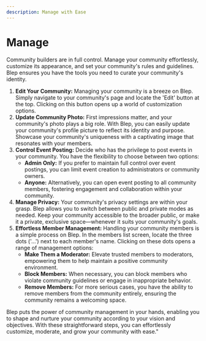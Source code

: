 ```yaml
---
description: Manage with Ease
---
```


# Manage

Community builders are in full control. Manage your community effortlessly, customize its appearance, and set your community's rules and guidelines. Blep ensures you have the tools you need to curate your community's identity.

1. **Edit Your Community:** Managing your community is a breeze on Blep. Simply navigate to your community's page and locate the 'Edit' button at the top. Clicking on this button opens up a world of customization options.
2. **Update Community Photo:** First impressions matter, and your community's photo plays a big role. With Blep, you can easily update your community's profile picture to reflect its identity and purpose. Showcase your community's uniqueness with a captivating image that resonates with your members.
3. **Control Event Posting:** Decide who has the privilege to post events in your community. You have the flexibility to choose between two options:
   * **Admin Only:** If you prefer to maintain full control over event postings, you can limit event creation to administrators or community owners.
   * **Anyone:** Alternatively, you can open event posting to all community members, fostering engagement and collaboration within your community.
4. **Manage Privacy:** Your community's privacy settings are within your grasp. Blep allows you to switch between public and private modes as needed. Keep your community accessible to the broader public, or make it a private, exclusive space—whenever it suits your community's goals.
5. **Effortless Member Management:** Handling your community members is a simple process on Blep. In the members list screen, locate the three dots ('...') next to each member's name. Clicking on these dots opens a range of management options:
   * **Make Them a Moderator:** Elevate trusted members to moderators, empowering them to help maintain a positive community environment.
   * **Block Members:** When necessary, you can block members who violate community guidelines or engage in inappropriate behavior.
   * **Remove Members:** For more serious cases, you have the ability to remove members from the community entirely, ensuring the community remains a welcoming space.

Blep puts the power of community management in your hands, enabling you to shape and nurture your community according to your vision and objectives. With these straightforward steps, you can effortlessly customize, moderate, and grow your community with ease."
